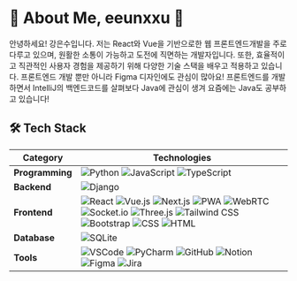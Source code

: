 

<!--
**eeunxxu/eeunxxu** is a ✨ _special_ ✨ repository because its `README.md` (this file) appears on your GitHub profile.

Here are some ideas to get you started:

- 🔭 I’m currently working on ...
- 🌱 I’m currently learning ...
- 👯 I’m looking to collaborate on ...
- 🤔 I’m looking for help with ...
- 💬 Ask me about ...
- 📫 How to reach me: ...
- 😄 Pronouns: ...
- ⚡ Fun fact: ...
-->

# 🌟 About Me, eeunxxu 🌟
안녕하세요! 강은수입니다. 저는 React와 Vue을 기반으로한 웹 프론트엔드개발을 주로 다루고 있으며, 원활한 소통이 가능하고 도전에 직면하는 개발자입니다.
또한, 효율적이고 직관적인 사용자 경험을 제공하기 위해 다양한 기술 스택을 배우고 적용하고 있습니다. 프론트엔드 개발 뿐만 아니라 Figma 디자인에도 관심이 많아요!
프론트엔드를 개발하면서 IntelliJ의 백엔드코드를 살펴보다 Java에 관심이 생겨 요즘에는 Java도 공부하고 있습니다!

## 🛠️ Tech Stack

| **Category**       | **Technologies**                                     |
|---------------------|-----------------------------------------------------|
| **Programming**     | ![Python](https://img.shields.io/badge/Python-3776AB?style=for-the-badge&logo=python&logoColor=white) ![JavaScript](https://img.shields.io/badge/JavaScript-F7DF1E?style=for-the-badge&logo=javascript&logoColor=black) ![TypeScript](https://img.shields.io/badge/-TypeScript-3178C6?style=for-the-badge&logo=typescript&logoColor=white)|
| **Backend**         | ![Django](https://img.shields.io/badge/Django-092E20?style=for-the-badge&logo=django&logoColor=white) |
| **Frontend**        | ![React](https://img.shields.io/badge/React-61DAFB?style=for-the-badge&logo=react&logoColor=black) ![Vue.js](https://img.shields.io/badge/Vue.js-4FC08D?style=for-the-badge&logo=vue.js&logoColor=white) ![Next.js](https://img.shields.io/badge/-Next.js-000000?style=for-the-badge&logo=nextdotjs&logoColor=white) ![PWA](https://img.shields.io/badge/-PWA-5A0FC8?style=for-the-badge&logo=pwa&logoColor=white) ![WebRTC](https://img.shields.io/badge/-WebRTC-333333?style=for-the-badge&logo=webrtc&logoColor=white) ![Socket.io](https://img.shields.io/badge/-Socket.io-010101?style=for-the-badge&logo=socketdotio&logoColor=white) ![Three.js](https://img.shields.io/badge/Three.js-000000?style=for-the-badge&logo=three.js&logoColor=white) ![Tailwind CSS](https://img.shields.io/badge/Tailwind%20CSS-38B2AC?style=for-the-badge&logo=tailwind-css&logoColor=white) ![Bootstrap](https://img.shields.io/badge/Bootstrap-7952B3?style=for-the-badge&logo=bootstrap&logoColor=white) ![CSS](https://img.shields.io/badge/CSS-1572B6?style=for-the-badge&logo=css3&logoColor=white) ![HTML](https://img.shields.io/badge/HTML-E34F26?style=for-the-badge&logo=html5&logoColor=white)  |
| **Database**        | ![SQLite](https://img.shields.io/badge/SQLite-003B57?style=for-the-badge&logo=sqlite&logoColor=white) |
| **Tools**           | ![VSCode](https://img.shields.io/badge/VS%20Code-007ACC?style=for-the-badge&logo=visualstudiocode&logoColor=white) ![PyCharm](https://img.shields.io/badge/PyCharm-000000?style=for-the-badge&logo=pycharm&logoColor=white) ![GitHub](https://img.shields.io/badge/GitHub-181717?style=for-the-badge&logo=github&logoColor=white) ![Notion](https://img.shields.io/badge/Notion-000000?style=for-the-badge&logo=notion&logoColor=white) ![Figma](https://img.shields.io/badge/Figma-F24E1E?style=for-the-badge&logo=figma&logoColor=white) ![Jira](https://img.shields.io/badge/Jira-0052CC?style=for-the-badge&logo=Jira&logoColor=white)|

